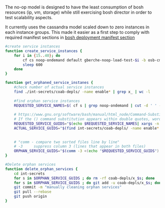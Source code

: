 The no-op model is designed to have the least consumption of bosh resources (ip, vm, storage) while still exercising bosh director in order to test scalability aspects.

It currently uses the cassandra model scaled down to zero instances in each instance groups. This made it easier as a first step to comply with required manifest sections in [bosh deployment manifest section](http://bosh.io/docs/manifest-v2/) 


```bash
#create service instances
function create_service_instances {
    for i in {15..40}; do 
        cf cs noop-ondemand default gberche-noop-load-test-$i -b osb-cmdb-broker-cf-z1 ;
        sleep 600 
    done
}

function get_orphaned_service_instanes {
    #check number of actual service instances
    find ./int-secrets/coab-depls/ -name enable* | grep x_ | wc -l
    
    #find orphan service instances
    REQUESTED_SERVICE_NAMES=$( cf s | grep noop-ondemand | cut -d ' ' -f 1)
    
    # https://www.gnu.org/software/bash/manual/html_node/Command-Substitution.html#Command-Substitution
    # If the () command substitution appears within double quotes, word splitting and filename expansion are not performed on the results. I.e. each entry is separated by a new line
    REQUESTED_SERVICE_GUIDS="$(echo $REQUESTED_SERVICE_NAMES| xargs -n 1  cf service --guid | sort)" 
    ACTUAL_SERVICE_GUIDS="$(find int-secrets/coab-depls/ -name enable* | grep x_ | cut -d '/' -f 3 |sed 's/x_//' | sort)"
      
      
    # "comm - compare two sorted files line by line"
    # -3     suppress column 3 (lines that appear in both files)
    ORPHAN_SERVICE_GUIDS="$(comm -3 <(echo "$REQUESTED_SERVICE_GUIDS") <(echo "$ACTUAL_SERVICE_GUIDS"))"
}

#Delete orphan services
function delete_orphan_services {
    cd int-secrets
    for s in $ORPHAN_SERVICE_GUIDS ; do rm -rf coab-depls/x_$s; done
    for s in $ORPHAN_SERVICE_GUIDS ; do git add -u coab-depls/x_$s; done
    git commit -m "manually cleaning orphan services"
    git pull --rebase
    git push origin
}
```
